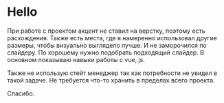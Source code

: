 # Hello

При работе с проектом акцент не ставил на верстку, поэтому есть расхождения.
Также есть места, где я намеренно использовал другие размеры, чтобы визуально выглядело лучше. И не заморочился по слайдеру.
По хорошему нужно подобрать подходящий слайдер.
В основном показываю навыки работы с vue, js.

Также не использую стейт менеджер так как потребности не увидел в такой задаче. Не требуется что-то хранить в пределах всего проекта.

Спасибо.
